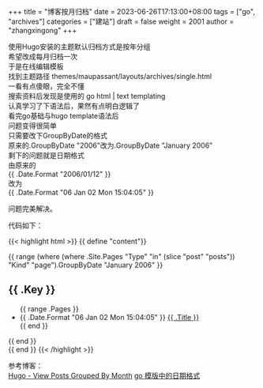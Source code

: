 +++
title = "博客按月归档"
date = 2023-06-26T17:13:00+08:00
tags = ["go", "archives"]
categories = ["建站"]
draft = false
weight = 2001
author = "zhangxingong"
+++

使用Hugo安装的主题默认归档方式是按年分组  
希望改成每月归档一次  
于是在线编辑模板  
找到主题路径 themes/maupassant/layouts/archives/single.html   
一看有点傻眼，完全不懂   
搜索资料后发现是使用的 go html | text templating  
认真学习了下语法后，果然有点明白逻辑了  
看完go基础与hugo template语法后  
问题变得很简单  
只需要改下GroupByDate的格式  
原来的.GroupByDate "2006"改为.GroupByDate "January 2006"  
剩下的问题就是日期格式  
由原来的   
{{ .Date.Format "2006/01/12" }}  
改为  
{{ .Date.Format "06 Jan 02 Mon 15:04:05" }}  

问题完美解决。  

代码如下：  

{{< highlight html >}}
{{ define "content"}}
<div class="post-archive">
  {{ range (where (where .Site.Pages "Type" "in" (slice "post" "posts")) "Kind" "page").GroupByDate "January 2006" }}
  <h2>{{ .Key }}</h2>
  <ul class="listing">
    {{ range .Pages }}
    <li>
      <span class="date">{{ .Date.Format "06 Jan 02 Mon 15:04:05" }}</span>
      <a href="{{ .Permalink }}" title="{{ .Title }}" target="_blank">{{ .Title }}</a>
    </li>
    {{ end }}
  </ul>
  {{ end }}

</div>
{{ end }}
{{< /highlight >}}

参考博客：  
[Hugo - View Posts Grouped By Month](https://digitaldrummerj.me/hugo-view-post-grouped-by-month/)
[go 模版中的日期格式](https://tricks.one/post/date-format-in-hugo-or-go-templates/)
